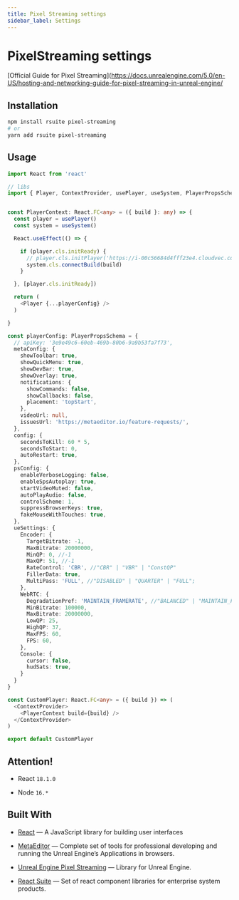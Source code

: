 ```yaml
---
title: Pixel Streaming settings
sidebar_label: Settings
---
```


# PixelStreaming settings

[Official Guide for Pixel Streaming](https://docs.unrealengine.com/5.0/en-US/hosting-and-networking-guide-for-pixel-streaming-in-unreal-engine/

## Installation

```bash
npm install rsuite pixel-streaming
# or
yarn add rsuite pixel-streaming
```

## Usage

```typescript
import React from 'react'

// libs
import { Player, ContextProvider, usePlayer, useSystem, PlayerPropsSchema } from 'pixel-streaming'


const PlayerContext: React.FC<any> = ({ build }: any) => {
  const player = usePlayer()
  const system = useSystem()

  React.useEffect(() => {

    if (player.cls.initReady) {
      // player.cls.initPlayer('https://i-00c56684d4fff23e4.cloudvec.com')
      system.cls.connectBuild(build)
    }

  }, [player.cls.initReady])

  return (
    <Player {...playerConfig} />
  )

}

const playerConfig: PlayerPropsSchema = {
  // apiKey: '3e9e49c6-60eb-469b-80b6-9a9b53fa7f73',
  metaConfig: {
    showToolbar: true,
    showQuickMenu: true,
    showDevBar: true,
    showOverlay: true,
    notifications: {
      showCommands: false,
      showCallbacks: false,
      placement: 'topStart',
    },
    videoUrl: null,
    issuesUrl: 'https://metaeditor.io/feature-requests/',
  },
  config: {
    secondsToKill: 60 * 5,
    secondsToStart: 0,
    autoRestart: true,
  },
  psConfig: {
    enableVerboseLogging: false,
    enableSpsAutoplay: true,
    startVideoMuted: false,
    autoPlayAudio: false,
    controlScheme: 1,
    suppressBrowserKeys: true,
    fakeMouseWithTouches: true,
  },
  ueSettings: {
    Encoder: {
      TargetBitrate: -1,
      MaxBitrate: 20000000,
      MinQP: 0, //-1
      MaxQP: 51, //-1
      RateControl: 'CBR', //"CBR" | "VBR" | "ConstQP"
      FillerData: true,
      MultiPass: 'FULL', //"DISABLED" | "QUARTER" | "FULL";
    },
    WebRTC: {
      DegradationPref: 'MAINTAIN_FRAMERATE', //"BALANCED" | "MAINTAIN_FRAMERATE" | "MAINTAIN_RESOLUTION";
      MinBitrate: 100000,
      MaxBitrate: 20000000,
      LowQP: 25,
      HighQP: 37,
      MaxFPS: 60,
      FPS: 60,
    },
    Console: {
      cursor: false,
      hudSats: true,
    }
  }
}

const CustomPlayer: React.FC<any> = ({ build }) => (
  <ContextProvider>
    <PlayerContext build={build} />
  </ContextProvider>
)

export default CustomPlayer
```

## Attention!

- React `18.1.0`

- Node `16.*`

## Built With

- [React](https://reactjs.org/) — A JavaScript library for building user interfaces

- [MetaEditor](https://metaeditor.io/) — Complete set of tools for professional developing and running the Unreal Engine’s Applications in browsers.

- [Unreal Engine Pixel Streaming](https://docs.unrealengine.com/5.0/en-US) — Library for Unreal Engine.

- [React Suite](https://www.npmjs.com/package/rsuite) — Set of react component libraries for enterprise system products.
